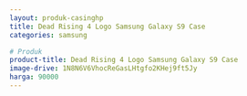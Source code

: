 ```yaml
---
layout: produk-casinghp
title: Dead Rising 4 Logo Samsung Galaxy S9 Case
categories: samsung

# Produk
product-title: Dead Rising 4 Logo Samsung Galaxy S9 Case
image-drive: 1N8N6V6VhocReGasLHtgfo2KHej9ft5Jy
harga: 90000
---
```

